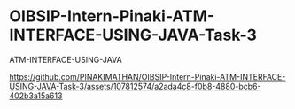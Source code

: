 # OIBSIP-Intern-Pinaki-ATM-INTERFACE-USING-JAVA-Task-3
ATM-INTERFACE-USING-JAVA


https://github.com/PINAKIMATHAN/OIBSIP-Intern-Pinaki-ATM-INTERFACE-USING-JAVA-Task-3/assets/107812574/a2ada4c8-f0b8-4880-bcb6-402b3a15a613

